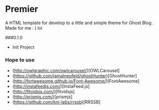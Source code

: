 # Premier
A HTML template for develop to a little and simple theme for Ghost Blog . Made for me : ) lol

###0.1.0
- Init Project


### Hope to use
- (http://owlgraphic.com/owlcarousel/)[OWLCarousel]
- (https://github.com/jamalneufeld/ghostHunter)[GhostHunter]
- (http://fortawesome.github.io/Font-Awesome/)[FontAwesome]
- (http://instafeedjs.com/)[InstaFeed.js]
- (http://fitvidsjs.com/)[fitvidsjs]
- (http://prismjs.com/)[prismjs]
- (https://github.com/kni-labs/rrssb)[RRSSB]
